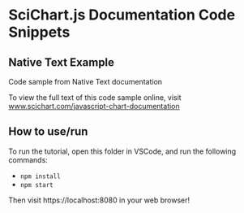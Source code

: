 # SciChart.js Documentation Code Snippets

## Native Text Example

Code sample from Native Text documentation 

To view the full text of this code sample online, visit www.scichart.com/javascript-chart-documentation

## How to use/run

To run the tutorial, open this folder in VSCode, and run the following commands:

* `npm install`
* `npm start` 

Then visit https://localhost:8080 in your web browser! 
